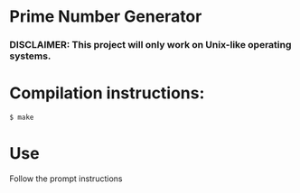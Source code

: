 # Prime Number Generator 
### DISCLAIMER: This project will only work on Unix-like operating systems.

# Compilation instructions:

```bash
$ make
```

# Use

Follow the prompt instructions
